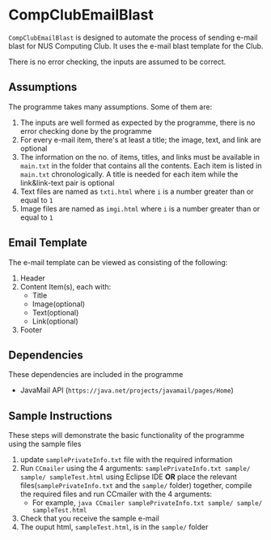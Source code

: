 # CompClubEmailBlast #

`CompClubEmailBlast` is designed to automate the process of sending e-mail blast for NUS Computing Club. It uses the e-mail blast template for the Club.

There is no error checking, the inputs are assumed to be correct.

## Assumptions ##

The programme takes many assumptions. Some of them are:

1. The inputs are well formed as expected by the programme, there is no error checking done by the programme
2. For every e-mail item, there's at least a title; the image, text, and link are optional
3. The information on the no. of items, titles, and links must be available in `main.txt` in the folder that contains all the contents. Each item is listed in `main.txt` chronologically. A title is needed for each item while the link&link-text pair is optional 
4. Text files are named as `txti.html` where `i` is a number greater than or equal to `1`
5. Image files are named as `imgi.html` where `i` is a number greater than or equal to `1`

## Email Template ##

The e-mail template can be viewed as consisting of the following:

1. Header
2. Content Item(s), each with:
   * Title
   * Image(optional)
   * Text(optional)
   * Link(optional)
3. Footer

## Dependencies ##

These dependencies are included in the programme

* JavaMail API (`https://java.net/projects/javamail/pages/Home`)


## Sample Instructions ##

These steps will demonstrate the basic functionality of the programme using the sample files

1. update `samplePrivateInfo.txt` file with the required information
2. Run `CCmailer` using the 4 arguments: `samplePrivateInfo.txt sample/ sample/ sampleTest.html` using Eclipse IDE <b>OR</b> place the relevant files(`samplePrivateInfo.txt` and the `sample/` folder) together, compile the required files and run CCmailer with the 4 arguments:
   * For example, `java CCmailer samplePrivateInfo.txt sample/ sample/ sampleTest.html`
3. Check that you receive the sample e-mail
4. The ouput html, `sampleTest.html`, is in the `sample/` folder
